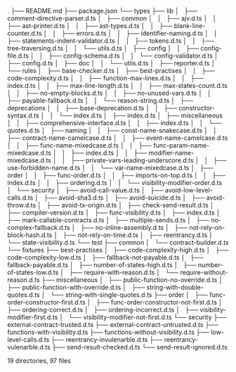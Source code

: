 .
├── README.md
├── package.json
└── types
    ├── lib
    │   ├── comment-directive-parser.d.ts
    │   ├── common
    │   │   ├── ajv.d.ts
    │   │   ├── ast-printer.d.ts
    │   │   ├── ast-types.d.ts
    │   │   ├── blank-line-counter.d.ts
    │   │   ├── errors.d.ts
    │   │   ├── identifier-naming.d.ts
    │   │   ├── statements-indent-validator.d.ts
    │   │   ├── tokens.d.ts
    │   │   ├── tree-traversing.d.ts
    │   │   └── utils.d.ts
    │   ├── config
    │   │   ├── config-file.d.ts
    │   │   ├── config-schema.d.ts
    │   │   └── config-validator.d.ts
    │   ├── config.d.ts
    │   ├── doc
    │   │   └── utils.d.ts
    │   ├── reporter.d.ts
    │   └── rules
    │       ├── base-checker.d.ts
    │       ├── best-practises
    │       │   ├── code-complexity.d.ts
    │       │   ├── function-max-lines.d.ts
    │       │   ├── index.d.ts
    │       │   ├── max-line-length.d.ts
    │       │   ├── max-states-count.d.ts
    │       │   ├── no-empty-blocks.d.ts
    │       │   ├── no-unused-vars.d.ts
    │       │   ├── payable-fallback.d.ts
    │       │   └── reason-string.d.ts
    │       ├── deprecations
    │       │   ├── base-deprecation.d.ts
    │       │   ├── constructor-syntax.d.ts
    │       │   └── index.d.ts
    │       ├── index.d.ts
    │       ├── miscellaneous
    │       │   ├── comprehensive-interface.d.ts
    │       │   ├── index.d.ts
    │       │   └── quotes.d.ts
    │       ├── naming
    │       │   ├── const-name-snakecase.d.ts
    │       │   ├── contract-name-camelcase.d.ts
    │       │   ├── event-name-camelcase.d.ts
    │       │   ├── func-name-mixedcase.d.ts
    │       │   ├── func-param-name-mixedcase.d.ts
    │       │   ├── index.d.ts
    │       │   ├── modifier-name-mixedcase.d.ts
    │       │   ├── private-vars-leading-underscore.d.ts
    │       │   ├── use-forbidden-name.d.ts
    │       │   └── var-name-mixedcase.d.ts
    │       ├── order
    │       │   ├── func-order.d.ts
    │       │   ├── imports-on-top.d.ts
    │       │   ├── index.d.ts
    │       │   ├── ordering.d.ts
    │       │   └── visibility-modifier-order.d.ts
    │       └── security
    │           ├── avoid-call-value.d.ts
    │           ├── avoid-low-level-calls.d.ts
    │           ├── avoid-sha3.d.ts
    │           ├── avoid-suicide.d.ts
    │           ├── avoid-throw.d.ts
    │           ├── avoid-tx-origin.d.ts
    │           ├── check-send-result.d.ts
    │           ├── compiler-version.d.ts
    │           ├── func-visibility.d.ts
    │           ├── index.d.ts
    │           ├── mark-callable-contracts.d.ts
    │           ├── multiple-sends.d.ts
    │           ├── no-complex-fallback.d.ts
    │           ├── no-inline-assembly.d.ts
    │           ├── not-rely-on-block-hash.d.ts
    │           ├── not-rely-on-time.d.ts
    │           ├── reentrancy.d.ts
    │           └── state-visibility.d.ts
    └── test
        ├── common
        │   └── contract-builder.d.ts
        └── fixtures
            ├── best-practises
            │   ├── code-complexity-high.d.ts
            │   ├── code-complexity-low.d.ts
            │   ├── fallback-not-payable.d.ts
            │   ├── fallback-payable.d.ts
            │   ├── number-of-states-high.d.ts
            │   ├── number-of-states-low.d.ts
            │   ├── require-with-reason.d.ts
            │   └── require-without-reason.d.ts
            ├── miscellaneous
            │   ├── public-function-no-override.d.ts
            │   ├── public-function-with-override.d.ts
            │   ├── string-with-double-quotes.d.ts
            │   └── string-with-single-quotes.d.ts
            ├── order
            │   ├── func-order-constructor-first.d.ts
            │   ├── func-order-constructor-not-first.d.ts
            │   ├── ordering-correct.d.ts
            │   ├── ordering-incorrect.d.ts
            │   ├── visibility-modifier-first.d.ts
            │   └── visibility-modifier-not-first.d.ts
            └── security
                ├── external-contract-trusted.d.ts
                ├── external-contract-untrusted.d.ts
                ├── functions-with-visibility.d.ts
                ├── functions-without-visibility.d.ts
                ├── low-level-calls.d.ts
                ├── reentrancy-invulenarble.d.ts
                ├── reentrancy-vulenarble.d.ts
                ├── send-result-checked.d.ts
                └── send-result-ignored.d.ts

19 directories, 97 files
